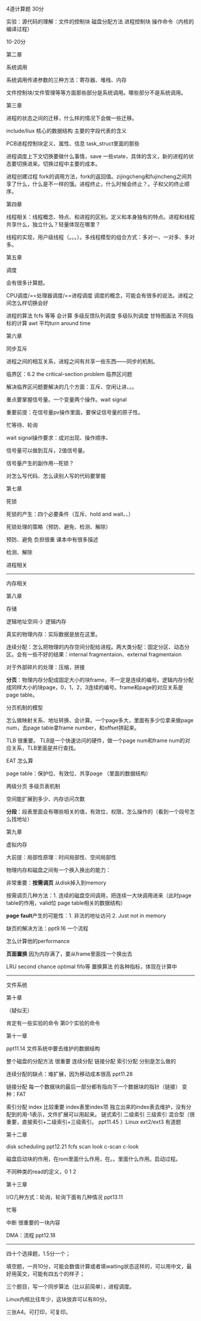 4道计算题 30分

实验：源代码的理解：文件的控制块 磁盘分配方法 进程控制块 操作命令（内核的编译过程）

10-20分



第二章

系统调用

系统调用传递参数的三种方法：寄存器、堆栈、内存

文件控制块/文件管理等等方面那些部分是系统调用。哪些部分不是系统调用。



第三章

进程的状态之间的迁移，什么样的情况下会做一些迁移。

include/liux 核心的数据结构 主要的字段代表的含义

 PCB进程控制块定义、属性、信息 task_struct里面的那些

进程调度上下文切换要做什么事情，save 一些state，具体的含义，新的进程的状态要切换进来。切换过程中主要的成本。

进程创建过程 fork的调用方法，fork的返回值。zijingcheng和fujincheng之间共享了什么，什么是不一样的饿。进程终止，什么时候会终止？。子和父的终止顺序。



第四章

线程相关：线程概念、特点、和进程的区别。定义和本身独有的特点。进程和线程共享什么，独立什么？轻量体现在哪里？

线程的实现，用户级线程（。。。）。多线程模型的组合方式：多对一、一对多、多对多。



第五章

调度

会有很多计算题。

CPU调度/==处理器调度/\==进程调度 调度的概念，可能会有很多的说法。进程之间怎么样切换会好

进程的算法 fcfs 等等 会计算 多级反馈队列调度 多级队列调度 甘特图画法 不同指标的计算 awt 平均turn around time



第六章

同步互斥

进程之间的相互关系，进程之间有共享一些东西——同步的机制。

临界区：6.2 the critical-section problem 临界区问题

解决临界区问题要解决的几个方面：互斥、空闲让进、。。

重点要掌握信号量。一个变量两个操作。wait signal

重要前提：在信号量pv操作里面，要保证信号量的原子性。

忙等待、轮询

wait signal操作要求：成对出现、操作顺序、

信号量可以做到互斥，2值信号量。

信号量产生的副作用--死锁？

对怎么写代码、怎么读别人写的代码要掌握



第七章

死锁

死锁的产生：四个必要条件（互斥、hold and wait、、）

死锁处理的策略（预防、避免、检测、解除）

预防、避免 负担很重 课本中有很多描述

检测、解除



进程相关

---

内存相关



第八章

存储

逻辑地址空间-》逻辑内存

真实的物理内存：实际数据是放在这里。

连续分配：怎么把物理的内存空间分配给进程。两大类分配：固定分区、动态分区。会有一些不好的结果：internal fragmentaion、external fragmentaion

对于外部碎片的处理：压缩，拼接

**分页**：物理内存分配成固定大小的块frame，不一定是连续的编号。逻辑内存分配成同样大小的块page，0，1，2，3连续的编号。frame和page的对应关系是page table。

分页机制的模型

怎么做映射关系、地址转换、会计算。一个page多大，里面有多少位拿来做page num，去page table拿frame number，和offset拼起来。

TLB 很重要。 TLB是一个快速访问的硬件，做一个page num和frame num的对应关系，TLB里面是并行查找。

EAT 怎么算

page table：保护位、有效位、共享page （里面的数据结构）

两级分页 多级页表机制 

空间能扩展到多少、内存访问次数

**分段**：段表里面会有哪些相关的值，有效位，权限，怎么操作的（看到一个段号怎么找地址）



第九章

虚拟内存

大前提：局部性原理：时间局部性、空间局部性

物理内存和磁盘之间有一个换入换出的能力：

非常重要：**按需调页** 从disk掉入到memory

按需调页几种方法：1. 连续的磁盘空间调用，把连续一大块调用进来（此时page table的作用，valid位 page table相关的数据结构）

**page** **fault**产生的可能性：1. 非法的地址访问 2. Just not in memory

缺页的解决方法：ppt9.16 一个流程

怎么计算他的performance

**页面置换** 因为内存满了，要从frame里面找一个换出去

LRU second chance optimal fifo等 置换算法 的各种指标，体现在计算中



---

文件系统



第十章

（疑似无）

肯定有一些实验的命令 第0个实验的命令



第十一章

ppt11.14 文件系统中要去维护的数据结构

整个磁盘的分配方法 很重要 连续分配 链接分配 索引分配 分别是怎么做的

连续分配的缺点：难扩展，因为移动成本很高 ppt11.28

链接分配 每一个数据块的最后一部分都有指向下一个数据块的指针（链接） 变种：FAT

索引分配 index 比较重要 index表里index项 独立出来的index表去维护，没有分配到的用-1表示，文件扩展可以用起来。       链式索引 二级索引 三级索引        混合型（很重要，直接索引+二级索引+三级索引。     ppt11.45 ）Linux ext2/ext3 有道题



第十二章

disk scheduling ppt12.21 fcfs scan look c-scan c-look

磁盘启动块的作用，在rom里面什么作用，在。。里面什么作用。启动过程。

不同种类的read的定义，0 1 2



第十三章

I/O几种方式：轮询，轮询下面有几种情况 ppt13.11

忙等

中断 很重要的一块内容



DMA：流程 ppt12.18



---

四十个选择题，1.5分一个；

填空题，一共10分，可能会数值计算或者填waiting状态这样的，可以用中文，最好用英文，可能有四五个的样子；

三个题目，写一个同步算法（比以前简单），进程调度。

Linux内核比往年少，这块放弃可以有80分。

三张A4。可打印，可复印。